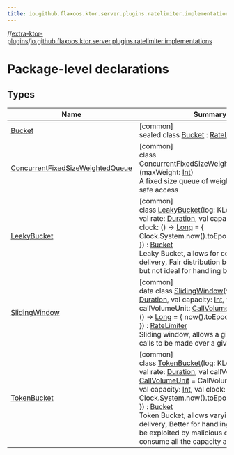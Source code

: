 ```yaml
---
title: io.github.flaxoos.ktor.server.plugins.ratelimiter.implementations
---
```


//[extra-ktor-plugins](../../index.md)/[io.github.flaxoos.ktor.server.plugins.ratelimiter.implementations](index.md)

# Package-level declarations

## Types

| Name                                                                               | Summary                                                                                                                                                                                                                                                                                                                                                                                                                                                                                                                                                                                                                                                                                                                                                            |
|------------------------------------------------------------------------------------|--------------------------------------------------------------------------------------------------------------------------------------------------------------------------------------------------------------------------------------------------------------------------------------------------------------------------------------------------------------------------------------------------------------------------------------------------------------------------------------------------------------------------------------------------------------------------------------------------------------------------------------------------------------------------------------------------------------------------------------------------------------------|
| [Bucket](-bucket/index.md)                                                         | [common]<br>sealed class [Bucket](-bucket/index.md) : [RateLimiter](../io.github.flaxoos.ktor.server.plugins.ratelimiter/-rate-limiter/index.md)                                                                                                                                                                                                                                                                                                                                                                                                                                                                                                                                                                                                                   |
| [ConcurrentFixedSizeWeightedQueue](-concurrent-fixed-size-weighted-queue/index.md) | [common]<br>class [ConcurrentFixedSizeWeightedQueue](-concurrent-fixed-size-weighted-queue/index.md)&lt;[T](-concurrent-fixed-size-weighted-queue/index.md)&gt;(maxWeight: [Int](https://kotlinlang.org/api/latest/jvm/stdlib/kotlin/-int/index.md))<br>A fixed size queue of weighted entries with safe access                                                                                                                                                                                                                                                                                                                                                                                                                                                    |
| [LeakyBucket](-leaky-bucket/index.md)                                              | [common]<br>class [LeakyBucket](-leaky-bucket/index.md)(log: KLogger = logger, val rate: [Duration](https://kotlinlang.org/api/latest/jvm/stdlib/kotlin.time/-duration/index.md), val capacity: [Int](https://kotlinlang.org/api/latest/jvm/stdlib/kotlin/-int/index.md), val clock: () -&gt; [Long](https://kotlinlang.org/api/latest/jvm/stdlib/kotlin/-long/index.md) = { Clock.System.now().toEpochMilliseconds() }) : [Bucket](-bucket/index.md)<br>Leaky Bucket, allows for constant rate of delivery, Fair distribution between clients, but not ideal for handling bursts                                                                                                                                                                                  |
| [SlidingWindow](-sliding-window/index.md)                                          | [common]<br>data class [SlidingWindow](-sliding-window/index.md)(val rate: [Duration](https://kotlinlang.org/api/latest/jvm/stdlib/kotlin.time/-duration/index.md), val capacity: [Int](https://kotlinlang.org/api/latest/jvm/stdlib/kotlin/-int/index.md), val callVolumeUnit: [CallVolumeUnit](../io.github.flaxoos.ktor.server.plugins.ratelimiter/-call-volume-unit/index.md), val clock: () -&gt; [Long](https://kotlinlang.org/api/latest/jvm/stdlib/kotlin/-long/index.md) = { now().toEpochMilliseconds() }) : [RateLimiter](../io.github.flaxoos.ktor.server.plugins.ratelimiter/-rate-limiter/index.md)<br>Sliding window, allows a given weight of calls to be made over a given duration.                                                              |
| [TokenBucket](-token-bucket/index.md)                                              | [common]<br>class [TokenBucket](-token-bucket/index.md)(log: KLogger = logger, val rate: [Duration](https://kotlinlang.org/api/latest/jvm/stdlib/kotlin.time/-duration/index.md), val callVolumeUnit: [CallVolumeUnit](../io.github.flaxoos.ktor.server.plugins.ratelimiter/-call-volume-unit/index.md) = CallVolumeUnit.Calls(), val capacity: [Int](https://kotlinlang.org/api/latest/jvm/stdlib/kotlin/-int/index.md), val clock: () -&gt; [Long](https://kotlinlang.org/api/latest/jvm/stdlib/kotlin/-long/index.md) = { Clock.System.now().toEpochMilliseconds() }) : [Bucket](-bucket/index.md)<br>Token Bucket, allows varying rate of delivery, Better for handling bursts, but can be exploited by malicious clients to consume all the capacity at once. |

